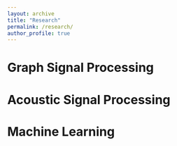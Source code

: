 ```yaml
---
layout: archive
title: "Research"
permalink: /research/
author_profile: true
---
```


# Graph Signal Processing

# Acoustic Signal Processing

# Machine Learning
